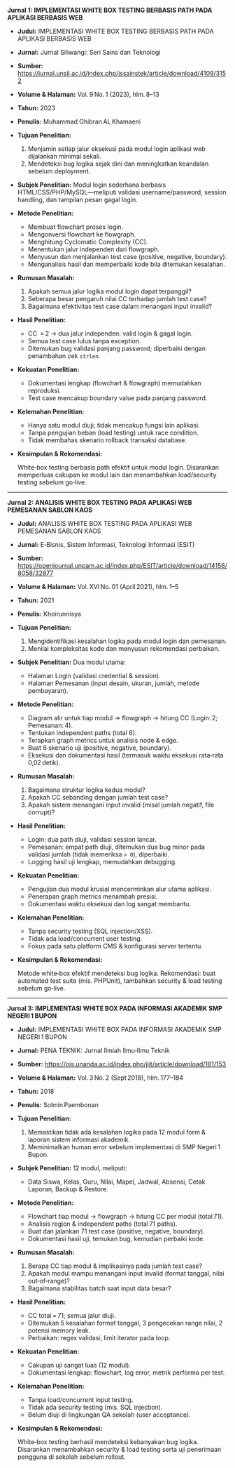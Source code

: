 
**Jurnal 1: IMPLEMENTASI WHITE BOX TESTING BERBASIS PATH PADA APLIKASI BERBASIS WEB**

* **Judul:** IMPLEMENTASI WHITE BOX TESTING BERBASIS PATH PADA APLIKASI BERBASIS WEB
* **Jurnal:** Jurnal Siliwangi: Seri Sains dan Teknologi
* **Sumber:** https://jurnal.unsil.ac.id/index.php/jssainstek/article/download/4109/3152
* **Volume & Halaman:** Vol. 9 No. 1 (2023), hlm. 8–13
* **Tahun:** 2023
* **Penulis:** Muhammad Ghibran AL Khamaeni
* **Tujuan Penelitian:**

  1. Menjamin setiap jalur eksekusi pada modul login aplikasi web dijalankan minimal sekali.
  2. Mendeteksi bug logika sejak dini dan meningkatkan keandalan sebelum deployment.
* **Subjek Penelitian:** Modul login sederhana berbasis HTML/CSS/PHP/MySQL—meliputi validasi username/password, session handling, dan tampilan pesan gagal login.
* **Metode Penelitian:**

  * Membuat flowchart proses login.
  * Mengonversi flowchart ke flowgraph.
  * Menghitung Cyclomatic Complexity (CC).
  * Menentukan jalur independen dari flowgraph.
  * Menyusun dan menjalankan test case (positive, negative, boundary).
  * Menganalisis hasil dan memperbaiki kode bila ditemukan kesalahan.
* **Rumusan Masalah:**

  1. Apakah semua jalur logika modul login dapat terpanggil?
  2. Seberapa besar pengaruh nilai CC terhadap jumlah test case?
  3. Bagaimana efektivitas test case dalam menangani input invalid?
* **Hasil Penelitian:**

  * CC = 2 → dua jalur independen: valid login & gagal login.
  * Semua test case lulus tanpa exception.
  * Ditemukan bug validasi panjang password; diperbaiki dengan penambahan cek `strlen`.
* **Kekuatan Penelitian:**

  * Dokumentasi lengkap (flowchart & flowgraph) memudahkan reproduksi.
  * Test case mencakup boundary value pada panjang password.
* **Kelemahan Penelitian:**

  * Hanya satu modul diuji; tidak mencakup fungsi lain aplikasi.
  * Tanpa pengujian beban (load testing) untuk race condition.
  * Tidak membahas skenario rollback transaksi database.
* **Kesimpulan & Rekomendasi:**

  White‑box testing berbasis path efektif untuk modul login. Disarankan memperluas cakupan ke modul lain dan menambahkan load/security testing sebelum go‑live.

---

**Jurnal 2: ANALISIS WHITE BOX TESTING PADA APLIKASI WEB PEMESANAN SABLON KAOS**

* **Judul:** ANALISIS WHITE BOX TESTING PADA APLIKASI WEB PEMESANAN SABLON KAOS
* **Jurnal:** E‑Bisnis, Sistem Informasi, Teknologi Informasi (ESIT)
* **Sumber:** https://openjournal.unpam.ac.id/index.php/ESIT/article/download/14156/8058/32877
* **Volume & Halaman:** Vol. XVI No. 01 (April 2021), hlm. 1–5
* **Tahun:** 2021
* **Penulis:** Khoirunnisya
* **Tujuan Penelitian:**

  1. Mengidentifikasi kesalahan logika pada modul login dan pemesanan.
  2. Menilai kompleksitas kode dan menyusun rekomendasi perbaikan.
* **Subjek Penelitian:** Dua modul utama:

  * Halaman Login (validasi credential & session).
  * Halaman Pemesanan (input desain, ukuran, jumlah, metode pembayaran).
* **Metode Penelitian:**

  * Diagram alir untuk tiap modul → flowgraph → hitung CC (Login: 2; Pemesanan: 4).
  * Tentukan independent paths (total 6).
  * Terapkan graph metrics untuk analisis node & edge.
  * Buat 6 skenario uji (positive, negative, boundary).
  * Eksekusi dan dokumentasi hasil (termasuk waktu eksekusi rata‑rata 0,02 detik).
* **Rumusan Masalah:**

  1. Bagaimana struktur logika kedua modul?
  2. Apakah CC sebanding dengan jumlah test case?
  3. Apakah sistem menangani input invalid (misal jumlah negatif, file corrupt)?
* **Hasil Penelitian:**

  * Login: dua path diuji, validasi session lancar.
  * Pemesanan: empat path diuji, ditemukan dua bug minor pada validasi jumlah (tidak memeriksa `> 0`), diperbaiki.
  * Logging hasil uji lengkap, memudahkan debugging.
* **Kekuatan Penelitian:**

  * Pengujian dua modul krusial mencerminkan alur utama aplikasi.
  * Penerapan graph metrics menambah presisi.
  * Dokumentasi waktu eksekusi dan log sangat membantu.
* **Kelemahan Penelitian:**

  * Tanpa security testing (SQL injection/XSS).
  * Tidak ada load/concurrent user testing.
  * Fokus pada satu platform CMS & konfigurasi server tertentu.
* **Kesimpulan & Rekomendasi:**

  Metode white‑box efektif mendeteksi bug logika. Rekomendasi: buat automated test suite (mis. PHPUnit), tambahkan security & load testing sebelum go‑live.

---

**Jurnal 3: IMPLEMENTASI WHITE BOX PADA INFORMASI AKADEMIK SMP NEGERI 1 BUPON**

* **Judul:** IMPLEMENTASI WHITE BOX PADA INFORMASI AKADEMIK SMP NEGERI 1 BUPON
* **Jurnal:** PENA TEKNIK: Jurnal Ilmiah Ilmu‑Ilmu Teknik
* **Sumber:** https://ojs.unanda.ac.id/index.php/jiit/article/download/181/153
* **Volume & Halaman:** Vol. 3 No. 2 (Sept 2018), hlm. 177–184
* **Tahun:** 2018
* **Penulis:** Solmin Paembonan
* **Tujuan Penelitian:**

  1. Memastikan tidak ada kesalahan logika pada 12 modul form & laporan sistem informasi akademik.
  2. Meminimalkan human error sebelum implementasi di SMP Negeri 1 Bupon.
* **Subjek Penelitian:** 12 modul, meliputi:

  * Data Siswa, Kelas, Guru, Nilai, Mapel, Jadwal, Absensi, Cetak Laporan, Backup & Restore.
* **Metode Penelitian:**

  * Flowchart tiap modul → flowgraph → hitung CC per modul (total 71).
  * Analisis region & independent paths (total 71 paths).
  * Buat dan jalankan 71 test case (positive, negative, boundary).
  * Dokumentasi hasil uji, temukan bug, kemudian perbaiki kode.
* **Rumusan Masalah:**

  1. Berapa CC tiap modul & implikasinya pada jumlah test case?
  2. Apakah modul mampu menangani input invalid (format tanggal, nilai out‑of‑range)?
  3. Bagaimana stabilitas batch saat input data besar?
* **Hasil Penelitian:**

  * CC total = 71; semua jalur diuji.
  * Ditemukan 5 kesalahan format tanggal, 3 pengecekan range nilai, 2 potensi memory leak.
  * Perbaikan: regex validasi, limit iterator pada loop.
* **Kekuatan Penelitian:**

  * Cakupan uji sangat luas (12 modul).
  * Dokumentasi lengkap: flowchart, log error, metrik performa per test.
* **Kelemahan Penelitian:**

  * Tanpa load/concurrent input testing.
  * Tidak ada security testing (mis. SQL injection).
  * Belum diuji di lingkungan QA sekolah (user acceptance).
* **Kesimpulan & Rekomendasi:**

  White‑box testing berhasil mendeteksi kebanyakan bug logika. Disarankan menambahkan security & load testing serta uji penerimaan pengguna di sekolah sebelum rollout.
